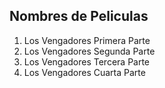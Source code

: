 ## Nombres de Peliculas

1. Los Vengadores Primera Parte
2. Los Vengadores Segunda Parte
3. Los Vengadores Tercera Parte
4. Los Vengadores Cuarta Parte